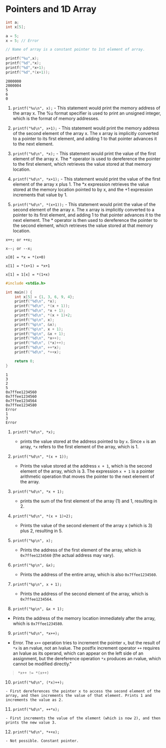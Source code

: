 # Pointers and 1D Array

```C
int a;
int x[5];

a = 5;
x = 5; // Error

// Name of array is a constant pointer to 1st element of array. 

printf("%u",x);
printf("%d",*x);
printf("%d",*x+1);
printf("%d",*(x+1));
```

```
2000000
2000004
5
6
0
```

1. `printf("%u\n", x);` - This statement would print the memory address of the array x. The %u format specifier is used to print an unsigned integer, which is the format of memory addresses.

2. `printf("%d\n", x+1);` - This statement would print the memory address of the second element of the array x. The x array is implicitly converted to a pointer to its first element, and adding 1 to that pointer advances it to the next element.

3. `printf("%d\n", *x);` - This statement would print the value of the first element of the array x. The * operator is used to dereference the pointer to the first element, which retrieves the value stored at that memory location.

4. `printf("%d\n", *x+1);` - This statement would print the value of the first element of the array x plus 1. The *x expression retrieves the value stored at the memory location pointed to by x, and the +1 expression increments that value by 1.

5. `printf("%d\n", *(x+1));` - This statement would print the value of the second element of the array x. The x array is implicitly converted to a pointer to its first element, and adding 1 to that pointer advances it to the next element. The * operator is then used to dereference the pointer to the second element, which retrieves the value stored at that memory location.


```admonish note title = "Not Allowed"
x++; or ++x;

x--; or --x;
```

```admonish info title = "="
x[0] = *x = *(x+0)

x[1] = *(x+1) = *x+1

x[1] = 1[x] = *(1+x)
```

```c
#include <stdio.h>

int main() {
    int x[5] = {1, 3, 6, 9, 4};
    printf("%d\n", *x);
    printf("%d\n", *(x + 1));
    printf("%d\n", *x + 1);
    printf("%d\n", *(x + 1)+2;
    printf("%p\n", x);
    printf("%p\n", &x);
    printf("%p\n", x + 1);
    printf("%p\n", &x + 1);
    printf("%d\n", *x++);
    printf("%d\n", (*x)++);
    printf("%d\n", ++*x);
    printf("%d\n", *++x);

    return 0;
}
```

```
1
3
2
5
0x7ffee1234560
0x7ffee1234560
0x7ffee1234564
0x7ffee1234580
Error
1 
3
Error
```

1. `printf("%d\n", *x);`
   
   - prints the value stored at the address pointed to by `x`. Since `x` is an array, `*x` refers to the first element of the array, which is 1.

2. `printf("%d\n", *(x + 1));`
   
   - Prints the value stored at the address `x + 1`, which is the second element of the array, which is 3. The expression `x + 1` is a pointer arithmetic operation that moves the pointer to the next element of the array.

3. `printf("%d\n", *x + 1);` 
   
   - prints the sum of the first element of the array (1) and 1, resulting in 2.

4. `printf("%d\n", *(x + 1)+2);`
   
   - Prints the value of the second element of the array x (which is 3) plus 2, resulting in 5.

5. `printf("%p\n", x);`
   
   - Prints the address of the first element of the array, which is `0x7ffee1234560` (the actual address may vary).

6. `printf("%p\n", &x);`
   
   - Prints the address of the entire array, which is also `0x7ffee1234560`.

7. `printf("%p\n", x + 1);`
 
   - Prints the address of the second element of the array, which is `0x7ffee1234564`.

8.  `printf("%p\n", &x + 1);`
   
   - Prints the address of the memory location immediately after the array, which is `0x7ffee1234580`.

9.  `printf("%d\n", *x++);`

   - Error. The `x++` operation tries to increment the pointer `x`, but the result of `*x` is an rvalue, not an lvalue. The postfix increment operator `++` requires an lvalue as its operand, which can appear on the left side of an assignment, but the dereference operation `*x` produces an rvalue, which cannot be modified directly."

> `*x++ != *(x++)` 

10.  `printf("%d\n", (*x)++);`

    - First dereferences the pointer x to access the second element of the array, and then increments the value of that element. Prints 1 and increments the value as 2.

11.  `printf("%d\n", ++*x);` 
    
    - First increments the value of the element (which is now 2), and then prints the new value 3.

12.  `printf("%d\n", *++x);`

    - Not possible. Constant pointer.




